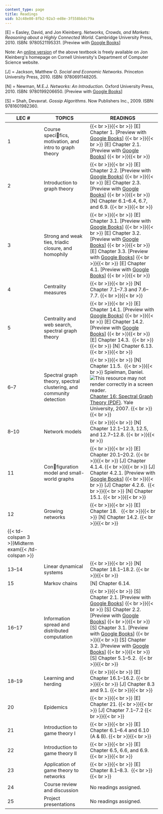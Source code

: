 ```yaml
---
content_type: page
title: Readings
uid: b2c48e80-8fb2-92a3-ed8e-3f558bbdc79a
---
```


\[E\] = Easley, David, and Jon Kleinberg. _Networks, Crowds, and Markets: Reasoning about a Highly Connected World_. Cambridge University Press, 2010. ISBN: 9780521195331. \[Preview with [Google Books](https://books.google.com/books?id=atfCl2agdi8C&pg=PAfrontcover#v=onepage&q&f=false)\]

Note: An [online version](https://www.cs.cornell.edu/home/kleinber/networks-book/) of the above textbook is freely available on Jon Kleinberg's homepage on Cornell University's Department of Computer Science website.

\[J\] = Jackson, Matthew O. _Social and Economic Networks_. Princeton University Press, 2010. ISBN: 9780691148205.

\[N\] = Newman, M.E.J. _Networks: An Introduction_. Oxford University Press, 2010. ISBN: 9780199206650. \[Preview with [Google Books](https://books.google.com/books?id=LrFaU4XCsUoC&pg=PAfrontcover#v=onepage&q&f=false)\]

\[S\] = Shah, Devavrat. _Gossip Algorithms_. Now Publishers Inc., 2009. ISBN: 9781601982360.

| LEC # | TOPICS | READINGS |
| --- | --- | --- |
| 1 | Course specifics, motivation, and intro to graph theory |  {{< br >}}{{< br >}} \[E\] Chapter 1. \[Preview with [Google Books](https://books.google.com/books?id=atfCl2agdi8C&pg=PA1=onepage#v=onepage&q&f=false)\] {{< br >}}{{< br >}} \[E\] Chapter 2.1. \[Preview with [Google Books](https://books.google.com/books?id=atfCl2agdi8C&pg=PA21=onepage#v=onepage&q&f=false)\] {{< br >}}{{< br >}}  |
| 2 | Introduction to graph theory |  {{< br >}}{{< br >}} \[E\] Chapter 2.2. \[Preview with [Google Books](https://books.google.com/books?id=atfCl2agdi8C&pg=PA23=onepage#v=onepage&q&f=false)\] {{< br >}}{{< br >}} \[E\] Chapter 2.3. \[Preview with [Google Books](https://books.google.com/books?id=atfCl2agdi8C&pg=PA29=onepage#v=onepage&q&f=false)\] {{< br >}}{{< br >}} \[N\] Chapter 6.1–6.4, 6.7, and 6.9. {{< br >}}{{< br >}}  |
| 3 | Strong and weak ties, triadic closure, and homophily |  {{< br >}}{{< br >}} \[E\] Chapter 3.1. \[Preview with [Google Books](https://books.google.com/books?id=atfCl2agdi8C&pg=PA44=onepage#v=onepage&q&f=false)\] {{< br >}}{{< br >}} \[E\] Chapter 3.2. \[Preview with [Google Books](https://books.google.com/books?id=atfCl2agdi8C&pg=PA46=onepage#v=onepage&q&f=false)\] {{< br >}}{{< br >}} \[E\] Chapter 3.3. \[Preview with [Google Books](https://books.google.com/books?id=atfCl2agdi8C&pg=PA51=onepage#v=onepage&q&f=false)\] {{< br >}}{{< br >}} \[E\] Chapter 4.1. \[Preview with [Google Books](https://books.google.com/books?id=atfCl2agdi8C&pg=PA77=onepage#v=onepage&q&f=false)\] {{< br >}}{{< br >}}  |
| 4 | Centrality measures |  {{< br >}}{{< br >}} \[N\] Chapter 7.1–7.3 and 7.6–7.7. {{< br >}}{{< br >}}  |
| 5 | Centrality and web search, spectral graph theory |  {{< br >}}{{< br >}} \[E\] Chapter 14.1. \[Preview with [Google Books](https://books.google.com/books?id=atfCl2agdi8C&pg=PA351=onepage#v=onepage&q&f=false)\] {{< br >}}{{< br >}} \[E\] Chapter 14.2. \[Preview with [Google Books](https://books.google.com/books?id=atfCl2agdi8C&pg=PA353=onepage#v=onepage&q&f=false)\] {{< br >}}{{< br >}} \[E\] Chapter 14.3.  {{< br >}}{{< br >}} \[N\] Chapter 6.13. {{< br >}}{{< br >}}  |
| 6–7 | Spectral graph theory, spectral clustering, and community detection |  {{< br >}}{{< br >}} \[N\] Chapter 11.5.  {{< br >}}{{< br >}} Spielman, Daniel. ![This resource may not render correctly in a screen reader.](/images/inacessible.gif)[Chapter 16: Spectral Graph Theory (PDF)](http://www.cs.yale.edu/homes/spielman/PAPERS/SGTChapter.pdf). Yale University, 2007. {{< br >}}{{< br >}}  |
| 8–10 | Network models |  {{< br >}}{{< br >}} \[N\] Chapter 12.1–12.3, 12.5, and 12.7–12.8. {{< br >}}{{< br >}}  |
| 11 | Configuration model and small-world graphs |  {{< br >}}{{< br >}} \[E\] Chapter 20.1–20.2. {{< br >}}{{< br >}} \[J\] Chapter 4.1.4. {{< br >}}{{< br >}} \[J\] Chapter 4.2.1. \[Preview with [Google Books](https://books.google.com/books?id=bJbuD2XH1_oC&pg=PA86=onepage#v=onepage&q&f=false)\] {{< br >}}{{< br >}} \[J\] Chapter 4.2.6.  {{< br >}}{{< br >}} \[N\] Chapter 15.1. {{< br >}}{{< br >}}  |
| 12 | Growing networks |  {{< br >}}{{< br >}} \[E\] Chapter 18.   {{< br >}}{{< br >}} \[N\] Chapter 14.2. {{< br >}}{{< br >}}  |
| {{< td-colspan 3 >}}Midterm exam{{< /td-colspan >}} |||
| 13–14 | Linear dynamical systems |  {{< br >}}{{< br >}} ﻿\[N\] Chapter 18.1–18.2.   {{< br >}}{{< br >}}  |
| 15 | Markov chains | \[N\] Chapter 6.14.﻿ |
| 16–17 | Information spread and distributed computation |  {{< br >}}{{< br >}} \[S\] Chapter 2.1. \[Preview with [Google Books](https://books.google.com/books?id=EVBoyrxHp_wC&pg=PA9=onepage#v=onepage&q&f=false)\] {{< br >}}{{< br >}} \[S\] Chapter 2.2. \[Preview with [Google Books](https://books.google.com/books?id=EVBoyrxHp_wC&pg=PA11=onepage#v=onepage&q&f=false)\] {{< br >}}{{< br >}} \[S\] Chapter 3.1. \[Preview with [Google Books](https://books.google.com/books?id=EVBoyrxHp_wC&pg=PA21=onepage#v=onepage&q&f=false)\] {{< br >}}{{< br >}} \[S\] Chapter 3.2. \[Preview with [Google Books](https://books.google.com/books?id=EVBoyrxHp_wC&pg=PA22=onepage#v=onepage&q&f=false)\] {{< br >}}{{< br >}} \[S\] Chapter 5.1–5.2.  {{< br >}}{{< br >}}  |
| 18–19 | Learning and herding |  {{< br >}}{{< br >}} \[E\] Chapter 16.1–16.2. {{< br >}}{{< br >}} \[J\] Chapter 8.3 and 9.1. {{< br >}}{{< br >}}  |
| 20 | Epidemics |  {{< br >}}{{< br >}} \[E\] Chapter 21. {{< br >}}{{< br >}} \[J\] Chapter 7.1–7.2 {{< br >}}{{< br >}}  |
| 21 | Introduction to game theory I |  {{< br >}}{{< br >}} \[E\] Chapter 6.1–6.4 and 6.10 (A & B). {{< br >}}{{< br >}}  |
| 22 | Introduction to game theory II |  {{< br >}}{{< br >}} \[E\] Chapter 6.5, 6.6, and 6.9. {{< br >}}{{< br >}}  |
| 23 | Application of game theory to networks |  {{< br >}}{{< br >}} \[E\] Chapter 8.1–8.3.  {{< br >}}{{< br >}}  |
| 24 | Course review and discussion | No readings assigned. |
| 25 | Project presentations | No readings assigned.